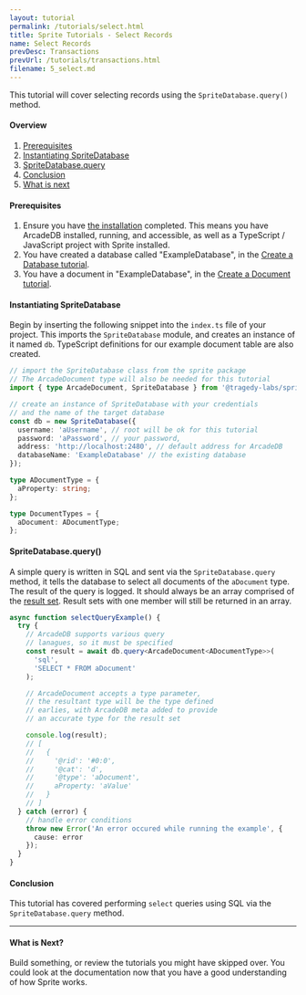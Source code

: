 ```yaml
---
layout: tutorial
permalink: /tutorials/select.html
title: Sprite Tutorials - Select Records
name: Select Records
prevDesc: Transactions
prevUrl: /tutorials/transactions.html
filename: 5_select.md
---
```


This tutorial will cover selecting records using the `SpriteDatabase.query()` method.

#### Overview

1. [Prerequisites](#prerequisites)
2. [Instantiating SpriteDatabase](#instantiating-spritedatabase)
3. [SpriteDatabase.query](#spritedatabasequery)
4. [Conclusion](#conclusion)
5. [What is next](#what-is-next)

#### Prerequisites

1. Ensure you have [the installation](../installation.html) completed. This means you have ArcadeDB installed, running, and accessible, as well as a TypeScript / JavaScript project with Sprite installed.
2. You have created a database called "ExampleDatabase", in the [Create a Database tutorial]().
3. You have a document in "ExampleDatabase", in the [Create a Document tutorial]().

#### Instantiating SpriteDatabase

Begin by inserting the following snippet into the `index.ts` file of your project. This imports the `SpriteDatabase` module, and creates an instance of it named `db`. TypeScript definitions for our example document table are also created.

```ts
// import the SpriteDatabase class from the sprite package
// The ArcadeDocument type will also be needed for this tutorial
import { type ArcadeDocument, SpriteDatabase } from '@tragedy-labs/sprite';

// create an instance of SpriteDatabase with your credentials
// and the name of the target database
const db = new SpriteDatabase({
  username: 'aUsername', // root will be ok for this tutorial
  password: 'aPassword', // your password,
  address: 'http://localhost:2480', // default address for ArcadeDB
  databaseName: 'ExampleDatabase' // the existing database
});

type ADocumentType = {
  aProperty: string;
};

type DocumentTypes = {
  aDocument: ADocumentType;
};
```

#### SpriteDatabase.query()

A simple query is written in SQL and sent via the `SpriteDatabase.query` method, it tells the database to select all documents of the `aDocument` type. The result of the query is logged. It should always be an array comprised of the [result set](https://en.wikipedia.org/wiki/Result_set). Result sets with one member will still be returned in an array.

```ts
async function selectQueryExample() {
  try {
    // ArcadeDB supports various query
    // lanagues, so it must be specified
    const result = await db.query<ArcadeDocument<ADocumentType>>(
      'sql',
      'SELECT * FROM aDocument'
    );

    // ArcadeDocument accepts a type parameter,
    // the resultant type will be the type defined
    // earlies, with ArcadeDB meta added to provide
    // an accurate type for the result set

    console.log(result);
    // [
    //   {
    //     '@rid': '#0:0',
    //     '@cat': 'd',
    //     '@type': 'aDocument',
    //     aProperty: 'aValue'
    //   }
    // ]
  } catch (error) {
    // handle error conditions
    throw new Error('An error occured while running the example', {
      cause: error
    });
  }
}
```

#### Conclusion

This tutorial has covered performing `select` queries using SQL via the `SpriteDatabase.query` method.

---

#### What is Next?

Build something, or review the tutorials you might have skipped over. You could look at the documentation now that you have a good understanding of how Sprite works.
